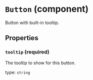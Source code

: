 `Button` (component)
====================

Button with built-in tooltip.

Properties
----------

### `tooltip` (required)

The tooltip to show for this button.

type: `string`

